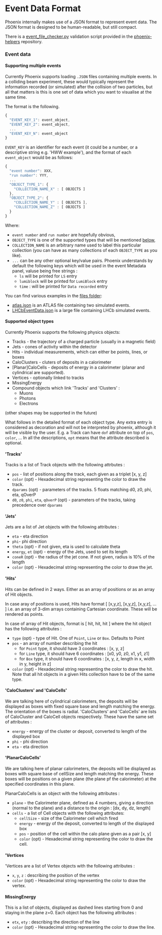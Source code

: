 # Event Data Format

Phoenix internally makes use of a JSON format to represent event data. The JSON format is designed to be human-readable, but still compact. 

There is a [event_file_checker.py](https://github.com/HSF/phoenix-helpers/blob/main/checkers/event_file_checker.py) validation script provided in the [phoenix-helpers](https://github.com/HSF/phoenix-helpers) repository.


### Event data

#### Supporting multiple events

Currently Phoenix supports loading `.JSON` files containing multiple events. In a colliding beam experiment, these would typically represent the information recorded (or simulated) after the collision of two particles, but all that matters is this is one set of data which you want to visualise at the same time.

The format is the following.

```js
{
  "EVENT_KEY_1": event_object,
  "EVENT_KEY_2": event_object,
  ...
  "EVENT_KEY_N": event_object
}
```

`EVENT_KEY` is an identifier for each event (it could be a number, or a descriptive string e.g. 'HWW example'), and the format of each `event_object` would be as follows: 

```js
{
  "event number": XXX,
  "run number": YYY,
  ...
  "OBJECT_TYPE_1": {
    "COLLECTION_NAME_X" : [ OBJECTS ]
  },
  "OBJECT_TYPE_2": {
    "COLLECTION_NAME_Y" : [ OBJECTS ],
    "COLLECTION_NAME_Z" : [ OBJECTS ]
  }
}
```

Where:

* `event number` and `run number` are hopefully obvious,
* `OBJECT_TYPE` is one of the supported types that will be mentioned [below](#supported-object-types),
* `COLLECTION_NAME` is an arbitrary name used to label this particular collection (you can have as many collections of each `OBJECT_TYPE` as you like).
* `...` can be any other optional key/value pairs. Phoenix understands by default the following keys which will be used in the event Metadata panel, valuse being free strings :
  * `ls` will be printed for `LS` entry
  * `lumiblock` will be printed for `LumiBlock` entry
  * `time` : will be printed for `Data recorded` entry
  

You can find various examples in the [files folder](../packages/phoenix-ng/projects/phoenix-app/src/assets/files):

* [atlas.json](../packages/phoenix-ng/projects/phoenix-app/src/assets/files/event_data/event.json) is an ATLAS file containing two simulated events.
* [LHCbEventData.json](../packages/phoenix-ng/projects/phoenix-app/src/assets/files/lhcb/LHCbEventData.json) is a large file containing LHCb simulated events.


#### Supported object types

Currently Phoenix supports the following physics objects:

* Tracks - the trajectory of a charged particle (usually in a magnetic field)
* Jets - cones of activity within the detector
* Hits - individual measurements, which can either be points, lines, or boxes
* CaloClusters - cluters of deposits in a calorimeter
* [Planar]CaloCells - deposits of energy in a calorimeter (planar and cylindrical are supported).
* Vertices - optionally linked to tracks
* MissingEnergy
* Compound objects which link 'Tracks' and 'Clusters' :
  * Muons 
  * Photons
  * Electrons

(other shapes may be supported in the future)

What follows in the detailed format of each object type. Any extra entry is considered as decoration and will not be interpreted by phoenix, although it will be visible by the user. E.g. a Track can have `dof` attribute on top of `pos`, `color`, ...
In all the descriptions, `opt` means that the attribute described is optional.

#### 'Tracks'
Tracks is a list of Track objects with the following attrbutes :
* `pos` - list of positions along the track, each  given as a triplet [x, y, z]
* `color` (opt) - Hexadecimal string representing the color to draw the track.
* `dparams` (opt) - parameters of the tracks. 5 floats matching d0, z0, phi, eta, qOverP
* `d0`, `z0`, `phi`, `eta`, `qOverP`  (opt) - parameters of the tracks, taking precedence over `dparams`

#### 'Jets'
Jets are a list of Jet objects with the following attributes :
* `eta` - eta direction
* `phi`- phi direction
* `theta` (opt) - if not given, eta is used to calculate theta
* `energy`, `et` (opt) - energy of the Jets, used to set its length
* `coneR` (opt) - the radius of the jet cone. If not given, radius is 10% of the length
* `color` (opt) - Hexadecimal string representing the color to draw the jet.

#### 'Hits'
Hits can be defined in 2 ways. Either as an array of positions or as an array of Hit objects.

In case aray of positions is used, Hits have format [ [x,y,z], [x,y,z], [x,y,z], ... ] i.e. an array of 3-dim arrays containing Cartesian coordinate.
These will be rendered as points.

In case of array of Hit objects, format is [ hit, hit, hit ] where the hit object has the following attributes :
* `type` (opt) - type of Hit. One of `Point`, `Line` or `Box`. Defaults to Point
* `pos` - an array of number describing the hit
  * for `Point` type, it should have 3 coordinates : [x, y, z]
  * for `Line` type, it should have 6 coordinates : [x0, y0, z0, x1, y1, z1]
  * for `Box` type, it should have 6 coordinates : [x, y, z, length in x, width in y, height in z]
* `color` (opt) - Hexadecimal string representing the color to draw the hit.
Note that all hit objects in a given Hits collection have to be of the same type.

#### 'CaloClusters' and 'CaloCells'
We are talking here of cylindrical calorimeters, the deposits will be displayed as boxes with fixed square base and length matching the energy. The orientation of the boxes is radial.
'CaloClusters' and 'CaloCells' are lists of CaloCluster and CaloCell objects respectively. These have the same set of attributes :
* `energy` - energy of the cluster or deposit, converted to length of the displayed box
* `phi` - phi direction
* `eta` - eta direction
  
#### 'PlanarCaloCells'
We are talking here of planar calorimeters, the deposits will be displayed as boxes with square base of cellSize and length matching the energy.
These boxes will be positions on a given plane (the plane pf the calorimeter) at the specified coordinates in this plane.

PlanarCaloCells is an object with the following attributes :
* `plane` - the Calorimeter plane, defined as 4 numbers, giving a direction (normal to the plane) and a distance to the origin : [dx, dy, dz, length]
* `cells` - a list of Cell objects with the following attributes:
  * `cellSize` - size of the Calorimeter cell which fired
  * `energy` - energy of the deposit, converted to length of the displayed box
  * `pos` - position of the cell within the calo plane given as a pair [x, y]
  * `color` (opt) - Hexadecimal string representing the color to draw the cell.

#### 'Vertices
'Vertices are a list of Vertex objects with the following attributes :
* `x`, `y`, `z` : describing the position of the vertex
* `color` (opt) - Hexadecimal string representing the color to draw the vertex.

#### MissingEnergy
This is a list of objects, displayed as dashed lines starting from 0 and staying in the plane z=0. Each object has the following attributes :
* `etx`, `ety` : describing the direction of the line
* `color` (opt) - Hexadecimal string representing the color to draw the line.